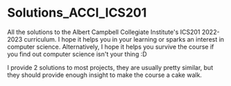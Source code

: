 # Solutions_ACCI_ICS201
All the solutions to the Albert Campbell Collegiate Institute's ICS201 2022-2023 curriculum.
I hope it helps you in your learning or sparks an interest in computer science.
Alternatively, I hope it helps you survive the course if you find out computer science isn't your thing :D

I provide 2 solutions to most projects, they are usually pretty similar, but they should provide enough insight to make the course a cake walk.
